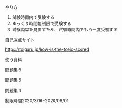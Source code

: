 やり方

1. 試験時間内で受験する　
2. ゆっくり時間無制限で受験する
3. 試験内容を見直すため、試験時間内でもう一度受験する



自己採点サイト

https://toiguru.jp/how-is-the-toeic-scored



使う資料

問題集６

問題集５

問題集４



制限時間2020/3/16~2020/06/01